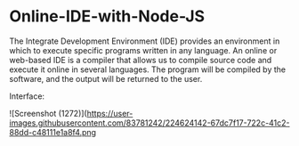 # Online-IDE-with-Node-JS
The Integrate Development Environment (IDE) provides an environment in which to execute specific programs written in any language. An online or web-based IDE is a compiler that allows us to compile source code and execute it online in several languages. The program will be compiled by the software, and the output will be returned to the user.

Interface:

![Screenshot (1272)](https://user-images.githubusercontent.com/83781242/224624142-67dc7f17-722c-41c2-88dd-c48111e1a8f4.png
